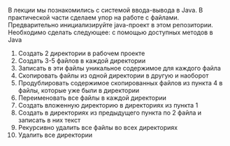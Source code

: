 В лекции мы познакомились с системой ввода-вывода в Java. В практической части сделаем упор на работе с файлами. Предварительно инициализируйте java-проект в этом репозитории. Необходимо сделать следующее: с помощью доступных методов в Java 
1. Создать 2 директории в рабочем проекте
2. Создать 3-5 файлов в каждой директории
3. Записать в эти файлы уникальное содержимое для каждого файла
4. Скопировать файлы из одной директории в другую и наоборот
5. Продублировать содержимое скопированных файлов из пункта 4 в файлы, которые уже были в директории
6. Переименовать все файлы в каждой директории
7. Создать вложенную директорию в директориях из пункта 1
8. Создать в директориях из предыдущего пункта по 2 файла и записать в них текст
9. Рекурсивно удалить все файлы во всех директориях
10. Удалить все директории
